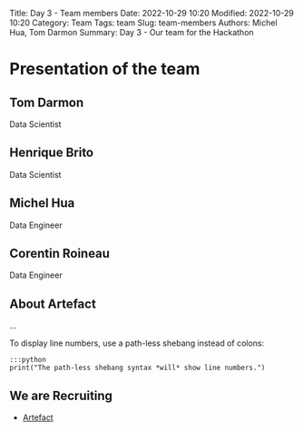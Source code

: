 Title: Day 3 - Team members
Date: 2022-10-29 10:20
Modified: 2022-10-29 10:20
Category: Team
Tags: team
Slug: team-members
Authors: Michel Hua, Tom Darmon
Summary: Day 3 - Our team for the Hackathon

# Presentation of the team

## Tom Darmon

Data Scientist

## Henrique Brito

Data Scientist

## Michel Hua

Data Engineer

## Corentin Roineau

Data Engineer

## About Artefact

...

To display line numbers, use a path-less shebang instead of colons:

    :::python
    print("The path-less shebang syntax *will* show line numbers.")


## We are Recruiting

- [Artefact](https://www.linkedin.com/company/artefact-global/mycompany/)